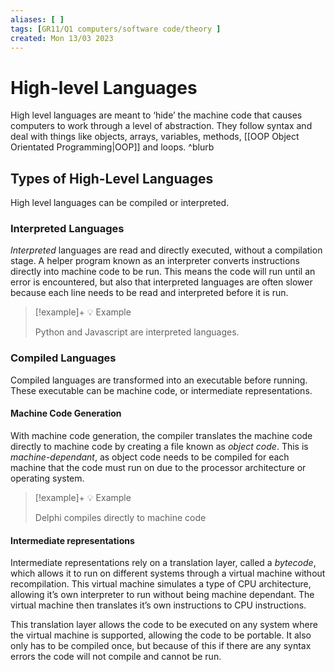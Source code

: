 ```yaml
---
aliases: [ ]
tags: [GR11/Q1 computers/software code/theory ]
created: Mon 13/03 2023
---
```

# High-level Languages
High level languages are meant to ‘hide’ the machine code that causes computers to work through a level of abstraction. They follow syntax and deal with things like objects, arrays, variables, methods, [[OOP Object Orientated Programming|OOP]] and loops. ^blurb

## Types of High-Level Languages
High level languages can be compiled or interpreted. 

### Interpreted Languages
*Interpreted* languages are read and directly executed, without a compilation stage. A helper program known as an interpreter converts instructions directly into machine code to be run. This means the code will run until an error is encountered, but also that interpreted languages are often slower because each line needs to be read and interpreted before it is run. 

> [!example]+ :bulb: Example
> 
> Python and Javascript are interpreted languages.

### Compiled Languages
Compiled languages are transformed into an executable before running. These executable can be machine code, or intermediate representations.

#### Machine Code Generation
With machine code generation, the compiler translates the machine code directly to machine code by creating a file known as *object code*. This is *machine-dependant*, as object code needs to be compiled for each machine that the code must run on due to the processor architecture or operating system. 

> [!example]+ :bulb: Example
> 
> Delphi compiles directly to machine code

#### Intermediate representations
Intermediate representations rely on a translation layer, called a *bytecode*, which allows it to run on different systems through a virtual machine without recompilation. This virtual machine simulates a type of CPU architecture, allowing it’s own interpreter to run without being machine dependant. The virtual machine then translates it’s own instructions to CPU instructions. 

This translation layer allows the code to be executed on any system where the virtual machine is supported, allowing the code to be portable. It also only has to be compiled once, but because of this if there are any syntax errors the code will not compile and cannot be run. 